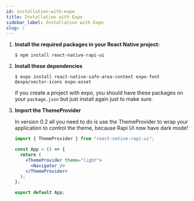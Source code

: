 ```yaml
---
id: installation-with-expo
title: Installation with Expo
sidebar_label: Installation with Expo
slug: /
---
```


1. **Install the required packages in your React Native project:**

   `$ npm install react-native-rapi-ui`

2. **Install these dependencies**

   `$ expo install react-native-safe-area-context expo-font @expo/vector-icons expo-asset`

   if you create a project with expo, you should have these packages on your `package.json` but just install again just to make sure.

3. **Import the ThemeProvider**

   In version 0.2 all you need to do is use the ThemeProvider to wrap your application to control the theme, because Rapi UI now have dark mode!

   ```jsx
   import { ThemeProvider } from "react-native-rapi-ui";

   const App = () => {
     return (
       <ThemeProvider theme="light">
         <Navigator />
       </ThemeProvider>
     );
   };

   export default App;
   ```
